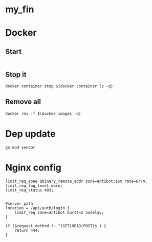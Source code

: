 # my_fin

# Docker

## Start 
```shell script

```

## Stop it
```shell script
docker container stop $(docker container ls -q)
```

## Remove all
```shell script
docker rmi -f $(docker images -q)
```

# Dep update
``
go mod vendor
``

# Nginx config

    limit_req_zone $binary_remote_addr zone=antibot:16m rate=6r/m;
    limit_req_log_level warn;
    limit_req_status 403;
    

    #server path
    location = /api/auth/login {
        limit_req zone=antibot burst=2 nodelay;
    }
    
    if ($request_method !~ ^(GET|HEAD|POST)$ ) {
        return 444;
    }

